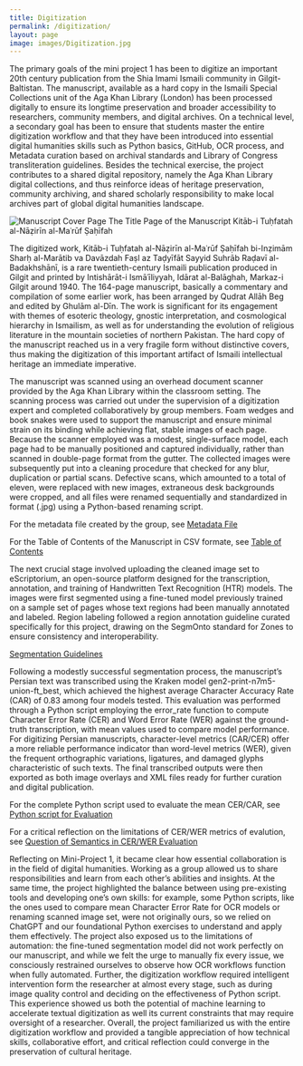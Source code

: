 ```yaml
---
title: Digitization
permalink: /digitization/
layout: page
image: images/Digitization.jpg
---
```


<!--more-->

The primary goals of the mini project 1 has been to digitize an important 20th century publication from the Shia Imami Ismaili community in Gilgit-Baltistan. The manuscript, available as a hard copy in the Ismaili Special Collections unit of the Aga Khan Library (London) has been processed digitally to ensure its longtime preservation and broader accessibility to researchers, community members, and digital archives. On a technical level, a secondary goal has been to ensure that students master the entire digitization workflow and that they have been introduced into essential digital humanities skills such as Python basics, GitHub, OCR process, and Metadata curation based on archival standards and Library of Congress transliteration guidelines. Besides the technical exercise, the project contributes to a shared digital repository, namely the Aga Khan Library digital collections, and thus reinforce ideas of heritage preservation, community archiving, and shared scholarly responsibility to make local archives part of global digital humanities landscape. 

![Manuscript Cover Page]({{site.baseurl}}images/Rasail002.jpg)
The Title Page of the Manuscript Kitāb-i Tuḥfatah al-Nāẓirīn al-Maʿrūf Ṣaḥīfah

The digitized work, Kitāb-i Tuḥfatah al-Nāẓirīn al-Maʿrūf Ṣaḥīfah bi-Inẓimām Sharḥ al-Marātib va Davāzdah Faṣl az Taḍyīfāt Sayyid Suhrāb Raḍavī al-Badakhshānī, is a rare twentieth-century Ismaili publication produced in Gilgit and printed by Intishārāt-i Ismāʿīliyyah, Idārat al-Balāghah, Markaz-i Gilgit around 1940. The 164-page manuscript, basically a commentary and compilation of some earlier work, has been arranged by Qudrat Allāh Beg and edited by Ghulām al-Dīn. The work is significant for its engagement with themes of esoteric theology, gnostic interpretation, and cosmological hierarchy in Ismailism, as well as for understanding the evolution of religious literature in the mountain societies of northern Pakistan. The hard copy of the manuscript reached us in a very fragile form without distinctive covers, thus making the digitization of this important artifact of Ismaili intellectual heritage an immediate imperative. 

The manuscript was scanned using an overhead document scanner provided by the Aga Khan Library within the classroom setting. The scanning process was carried out under the supervision of a digitization expert and completed collaboratively by group members. Foam wedges and book snakes were used to support the manuscript and ensure minimal strain on its binding while achieving flat, stable images of each page. Because the scanner employed was a modest, single-surface model, each page had to be manually positioned and captured individually, rather than scanned in double-page format from the gutter. The collected images were subsequently put into a cleaning procedure that checked for any blur, duplication or partial scans. Defective scans, which amounted to a total of eleven, were replaced with new images, extraneous desk backgrounds were cropped, and all files were renamed sequentially and standardized in format (.jpg) using a Python-based renaming script.

For the metadata file created by the group, see [Metadata File](https://raw.githubusercontent.com/abdulfathah-jpg/portfolio/refs/heads/master/project1-digitization/Rasail_Metadata.txt)

For the Table of Contents of the Manuscript in CSV formate, see [Table of Contents](https://raw.githubusercontent.com/https://raw.githubusercontent.com/abdulfathah-jpg/portfolio/refs/heads/master/project1-digitization/Table_of_contents.csv)


The next crucial stage involved uploading the cleaned image set to eScriptorium, an open-source platform designed for the transcription, annotation, and training of Handwritten Text Recognition (HTR) models. The images were first segmented using a fine-tuned model previously trained on a sample set of pages whose text regions had been manually annotated and labeled. Region labeling followed a region annotation guideline curated specifically for this project, drawing on the SegmOnto standard for Zones to ensure consistency and interoperability. 

[Segmentation Guidelines](https://github.com/abdulfathah-jpg/portfolio/blob/master/project1-digitization/segmentation_guidelines_DH25.pdf)

Following a modestly successful segmentation process, the manuscript’s Persian text was transcribed using the Kraken model gen2-print-n7m5-union-ft_best, which achieved the highest average Character Accuracy Rate (CAR) of 0.83 among four models tested. This evaluation was performed through a Python script employing the error_rate function to compute Character Error Rate (CER) and Word Error Rate (WER) against the ground-truth transcription, with mean values used to compare model performance. For digitizing Persian manuscripts, character-level metrics (CAR/CER) offer a more reliable performance indicator than word-level metrics (WER), given the frequent orthographic variations, ligatures, and damaged glyphs characteristic of such texts. The final transcribed outputs were then exported as both image overlays and XML files ready for further curation and digital publication.

For the complete Python script used to evaluate the mean CER/CAR, see [Python script for Evaluation](https://raw.githubusercontent.com/abdulfathah-jpg/portfolio/refs/heads/master/project1-digitization/CER-CAR-Evaluation/fathah_evaluate_transcription.py)

For a critical reflection on the limitations of CER/WER metrics of evalution, see [Question of Semantics in CER/WER Evaluation](https://abdulfathah-jpg.github.io/portfolio/project1/2025/10/21/fourth-blog.html)

Reflecting on Mini-Project 1, it became clear how essential collaboration is in the field of digital humanities. Working as a group allowed us to share responsibilities and learn from each other’s abilities and insights. At the same time, the project highlighted the balance between using pre-existing tools and developing one’s own skills: for example, some Python scripts, like the ones used to compare mean Character Error Rate for OCR models or renaming scanned image set, were not originally ours, so we relied on ChatGPT and our foundational Python exercises to understand and apply them effectively. The project also exposed us to the limitations of automation: the fine-tuned segmentation model did not work perfectly on our manuscript, and while we felt the urge to manually fix every issue, we consciously restrained ourselves to observe how OCR workflows function when fully automated. Further, the digitization workflow required intelligent intervention form the researcher at almost every stage, such as during image quality control and deciding on the effectiveness of Python script. This experience showed us both the potential of machine learning to accelerate textual digitization as well its current constraints that may require oversight of a researcher. Overall, the project familiarized us with the entire digitization workflow and provided a tangible appreciation of how technical skills, collaborative effort, and critical reflection could converge in the preservation of cultural heritage.
